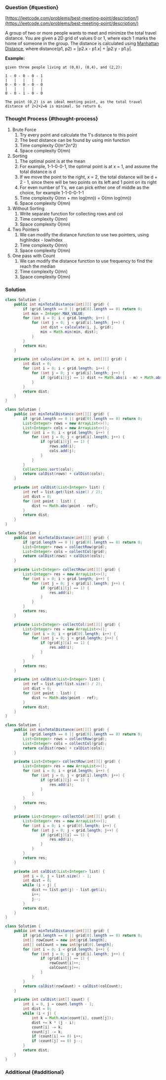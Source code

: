 ### Question {#question}

[https://leetcode.com/problems/best-meeting-point/description/](https://leetcode.com/problems/best-meeting-point/description/)

A group of two or more people wants to meet and minimize the total travel distance. You are given a 2D grid of values 0 or 1, where each 1 marks the home of someone in the group. The distance is calculated using [Manhattan Distance](http://en.wikipedia.org/wiki/Taxicab_geometry), where distance\(p1, p2\) = \|p2.x - p1.x\| + \|p2.y - p1.y\|.

**Example:**

```
given three people living at (0,0), (0,4), and (2,2):

1 - 0 - 0 - 0 - 1
|   |   |   |   |
0 - 0 - 0 - 0 - 0
|   |   |   |   |
0 - 0 - 1 - 0 - 0

The point (0,2) is an ideal meeting point, as the total travel distance of 2+2+2=6 is minimal. So return 6.
```

### Thought Process {#thought-process}

1. Brute Force
   1. Try every point and calculate the 1's distance to this point
   2. The best distance can be found by using min function
   3. Time complexity O\(m^2n^2\)
   4. Space complexity O\(mn\)
2. Sorting
   1. The optimal point is at the mean
   2. For example, 1-1-0-0-1, the optimal point is at x = 1, and assume the total distance is d
   3. If we move the point to the right, x = 2, the total distance will be d +  2 - 1, since there will be two points on its left and 1 point on its right
   4. For even number of 1's, we can pick either one of middle as the choice, for example 1-1-0-0-1-1
   5. Time complexity O\(mn + mn log\(mn\)\) = O\(mn log\(mn\)\)
   6. Space complexity O\(mn\)
3. Without Sorting
   1. Write separate function for collecting rows and col
   2. Time complexity O\(mn\)
   3. Space complexity O\(mn\)
4. Two Pointers
   1. We can modify the distance function to use two pointers, using highIndex - lowIndex
   2. Time complexity O\(mn\)
   3. Space complexity O\(mn\)
5. One pass with Count
   1. We can modify the distance function to use frequency to find the reach the median
   2. Time complexity O\(mn\)
   3. Space complexity O\(mn\)

### Solution

```java
class Solution {
    public int minTotalDistance(int[][] grid) {
        if (grid.length == 0 || grid[0].length == 0) return 0;
        int min = Integer.MAX_VALUE;
        for (int i = 0; i < grid.length; i++) {
            for (int j = 0; j < grid[i].length; j++) {
                int dist = calculate(i, j, grid);
                min = Math.min(min, dist);
            }
        }
        return min;
    }

    private int calculate(int m, int n, int[][] grid) {
        int dist = 0;
        for (int i = 0; i < grid.length; i++) {
            for (int j = 0; j < grid[i].length; j++) {
                if (grid[i][j] == 1) dist += Math.abs(i - m) + Math.abs(n - j);
            }
        }
        return dist;
    }
}
```

```java
class Solution {
    public int minTotalDistance(int[][] grid) {
        if (grid.length == 0 || grid[0].length == 0) return 0;
        List<Integer> rows = new ArrayList<>();
        List<Integer> cols = new ArrayList<>();
        for (int i = 0; i < grid.length; i++) {
            for (int j = 0; j < grid[i].length; j++) {
                if (grid[i][j] == 1) {
                    rows.add(i);
                    cols.add(j);
                }
            }
        }
        Collections.sort(cols);
        return calDist(rows) + calDist(cols);
    }

    private int calDist(List<Integer> list) {
        int ref = list.get(list.size() / 2);
        int dist = 0;
        for (int point : list) {
            dist += Math.abs(point - ref);
        }
        return dist;
    }
}
```

```java
class Solution {
    public int minTotalDistance(int[][] grid) {
        if (grid.length == 0 || grid[0].length == 0) return 0;
        List<Integer> rows = collectRow(grid);
        List<Integer> cols = collectCol(grid);
        return calDist(rows) + calDist(cols);
    }

    private List<Integer> collectRow(int[][] grid) {
        List<Integer> res = new ArrayList<>();
        for (int i = 0; i < grid.length; i++) {
            for (int j = 0; j < grid[i].length; j++) {
                if (grid[i][j] == 1) {
                    res.add(i);
                }
            }
        }
        return res;
    }

    private List<Integer> collectCol(int[][] grid) {
        List<Integer> res = new ArrayList<>();
        for (int i = 0; i < grid[0].length; i++) {
            for (int j = 0; j < grid.length; j++) {
                if (grid[j][i] == 1) {
                    res.add(i);
                }
            }
        }
        return res;
    }

    private int calDist(List<Integer> list) {
        int ref = list.get(list.size() / 2);
        int dist = 0;
        for (int point : list) {
            dist += Math.abs(point - ref);
        }
        return dist;
    }
}
```

```java
class Solution {
    public int minTotalDistance(int[][] grid) {
        if (grid.length == 0 || grid[0].length == 0) return 0;
        List<Integer> rows = collectRow(grid);
        List<Integer> cols = collectCol(grid);
        return calDist(rows) + calDist(cols);
    }

    private List<Integer> collectRow(int[][] grid) {
        List<Integer> res = new ArrayList<>();
        for (int i = 0; i < grid.length; i++) {
            for (int j = 0; j < grid[i].length; j++) {
                if (grid[i][j] == 1) {
                    res.add(i);
                }
            }
        }
        return res;
    }

    private List<Integer> collectCol(int[][] grid) {
        List<Integer> res = new ArrayList<>();
        for (int i = 0; i < grid[0].length; i++) {
            for (int j = 0; j < grid.length; j++) {
                if (grid[j][i] == 1) {
                    res.add(i);
                }
            }
        }
        return res;
    }

    private int calDist(List<Integer> list) {
        int i = 0, j = list.size() - 1;
        int dist = 0;
        while (i < j) {
            dist += list.get(j) - list.get(i);
            i++;
            j--;
        }
        return dist;
    }
}
```

```java
class Solution {
    public int minTotalDistance(int[][] grid) {
        if (grid.length == 0 || grid[0].length == 0) return 0;
        int[] rowCount = new int[grid.length];
        int[] colCount = new int[grid[0].length];
        for (int i = 0; i < grid.length; i++) {
            for (int j = 0; j < grid[i].length; j++) {
                if (grid[i][j] == 1) {
                    rowCount[i]++;
                    colCount[j]++;
                }
            }
        }
        return calDist(rowCount) + calDist(colCount);
    }

    private int calDist(int[] count) {
        int i = 0, j = count.length - 1;
        int dist = 0;
        while (i < j) {
            int k = Math.min(count[i], count[j]);
            dist += k * (j - i);
            count[i] -= k;
            count[j] -= k;
            if (count[i] == 0) i++;
            if (count[j] == 0) j--;
        }
        return dist;
    }
}
```

### Additional {#additional}



